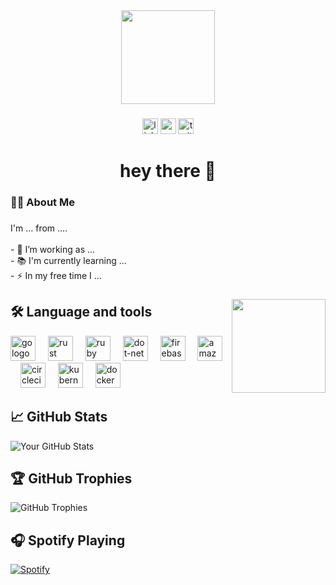 <div align="center">
  <img height="150" src="https://media.giphy.com/media/M9gbBd9nbDrOTu1Mqx/giphy.gif"  />
</div>

###

<div align="center">
  <img src="https://img.shields.io/static/v1?message=LinkedIn&logo=linkedin&label=&color=0077B5&logoColor=white&labelColor=&style=for-the-badge" height="25" alt="linkedin logo"  />
  <img src="https://img.shields.io/static/v1?message=Youtube&logo=youtube&label=&color=FF0000&logoColor=white&labelColor=&style=for-the-badge" height="25" alt="youtube logo"  />
  <img src="https://img.shields.io/static/v1?message=Twitter&logo=twitter&label=&color=1DA1F2&logoColor=white&labelColor=&style=for-the-badge" height="25" alt="twitter logo"  />
</div>

###

<h1 align="center">hey there 👋</h1>

###

<h3 align="left">👩‍💻  About Me</h3>

###

<p align="left">I'm ... from ....<br><br>- 🔭 I’m working as ...<br>- 📚 I'm currently learning ...<br>- ⚡ In my free time I ...</p>


###

<img align="right" height="150" src="https://img.freepik.com/free-photo/3d-render-little-boy-with-laptop-tools_1057-44642.jpg"  />

###

## 🛠 Language and tools

<div align="left">
  <img src="https://cdn.jsdelivr.net/gh/devicons/devicon/icons/go/go-original-wordmark.svg" height="40" alt="go logo"  />
  <img width="12" />
  <img src="https://cdn.jsdelivr.net/gh/devicons/devicon/icons/rust/rust-original.svg" height="40" alt="rust logo"  />
  <img width="12" />
  <img src="https://cdn.jsdelivr.net/gh/devicons/devicon/icons/ruby/ruby-plain-wordmark.svg" height="40" alt="ruby logo"  />
  <img width="12" />
  <img src="https://cdn.jsdelivr.net/gh/devicons/devicon/icons/dot-net/dot-net-plain-wordmark.svg" height="40" alt="dot-net logo"  />
  <img width="12" />
  <img src="https://cdn.jsdelivr.net/gh/devicons/devicon/icons/firebase/firebase-plain-wordmark.svg" height="40" alt="firebase logo"  />
  <img width="12" />
  <img src="https://cdn.jsdelivr.net/gh/devicons/devicon/icons/amazonwebservices/amazonwebservices-line-wordmark.svg" height="40" alt="amazonwebservices logo"  />
  <img width="12" />
  <img src="https://cdn.jsdelivr.net/gh/devicons/devicon/icons/circleci/circleci-plain.svg" height="40" alt="circleci logo"  />
  <img width="12" />
  <img src="https://cdn.jsdelivr.net/gh/devicons/devicon/icons/kubernetes/kubernetes-plain.svg" height="40" alt="kubernetes logo"  />
  <img width="12" />
  <img src="https://cdn.jsdelivr.net/gh/devicons/devicon/icons/docker/docker-plain-wordmark.svg" height="40" alt="docker logo"  />
</div>

###

## 📈 GitHub Stats

![Your GitHub Stats](https://github-readme-stats.vercel.app/api?username=yourusername&show_icons=true&theme=radical)

###

## 🏆 GitHub Trophies

![GitHub Trophies](https://github-profile-trophy.vercel.app/?username=yourusername&theme=onedark)

###

## 🎧 Spotify Playing

[![Spotify](https://novatorem.vercel.app/api/spotify)](https://open.spotify.com/user/yourusername)




